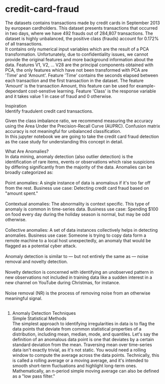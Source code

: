 # credit-card-fraud
The datasets contains transactions made by credit cards in September 2013 by european cardholders. This dataset presents transactions that occurred in two days, where we have 492 frauds out of 284,807 transactions. The dataset is highly unbalanced, the positive class (frauds) account for 0.172% of all transactions.<br>
It contains only numerical input variables which are the result of a PCA transformation. Unfortunately, due to confidentiality issues, we cannot provide the original features and more background information about the data. Features V1, V2, ... V28 are the principal components obtained with PCA, the only features which have not been transformed with PCA are 'Time' and 'Amount'. Feature 'Time' contains the seconds elapsed between each transaction and the first transaction in the dataset. The feature 'Amount' is the transaction Amount, this feature can be used for example-dependant cost-senstive learning. Feature 'Class' is the response variable and it takes value 1 in case of fraud and 0 otherwise.<br>

Inspiration<br>
Identify fraudulent credit card transactions.<br>

Given the class imbalance ratio, we recommend measuring the accuracy using the Area Under the Precision-Recall Curve (AUPRC). Confusion matrix accuracy is not meaningful for unbalanced classification.<br>
In this jupyter notebook we are going to take the credit card fraud detection as the case study for understanding this concept in detail.<br>

What Are Anomalies?<br>
In data mining, anomaly detection (also outlier detection) is the identification of rare items, events or observations which raise suspicions by differing significantly from the majority of the data. Anomalies can be broadly categorized as:<br>
<br>
Point anomalies: A single instance of data is anomalous if it's too far off from the rest. Business use case: Detecting credit card fraud based on "amount spent."<br>
<br>
Contextual anomalies: The abnormality is context specific. This type of anomaly is common in time-series data. Business use case: Spending $100 on food every day during the holiday season is normal, but may be odd otherwise.<br>
<br>
Collective anomalies: A set of data instances collectively helps in detecting anomalies. Business use case: Someone is trying to copy data form a remote machine to a local host unexpectedly, an anomaly that would be flagged as a potential cyber attack.<br>
<br>
Anomaly detection is similar to — but not entirely the same as — noise removal and novelty detection.<br>
<br>
Novelty detection is concerned with identifying an unobserved pattern in new observations not included in training data like a sudden interest in a new channel on YouTube during Christmas, for instance.<br>
<br>
Noise removal (NR) is the process of removing noise from an otherwise meaningful signal.<br>
<br>
1. Anomaly Detection Techniques<br>
Simple Statistical Methods<br>
The simplest approach to identifying irregularities in data is to flag the data points that deviate from common statistical properties of a distribution, including mean, median, mode, and quantiles. Let's say the definition of an anomalous data point is one that deviates by a certain standard deviation from the mean. Traversing mean over time-series data isn't exactly trivial, as it's not static. You would need a rolling window to compute the average across the data points. Technically, this is called a rolling average or a moving average, and it's intended to smooth short-term fluctuations and highlight long-term ones. Mathematically, an n-period simple moving average can also be defined as a "low pass filter."<br>

